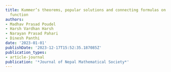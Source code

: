 ```yaml
---
title: Kummer’s theorems, popular solutions and connecting formulas on Hypergeometric
  function
authors:
- Madhav Prasad Poudel
- Harsh Vardhan Harsh
- Narayan Prasad Pahari
- Dinesh Panthi
date: '2023-01-01'
publishDate: '2023-12-17T15:52:35.187085Z'
publication_types:
- article-journal
publication: '*Journal of Nepal Mathematical Society*'
---
```

